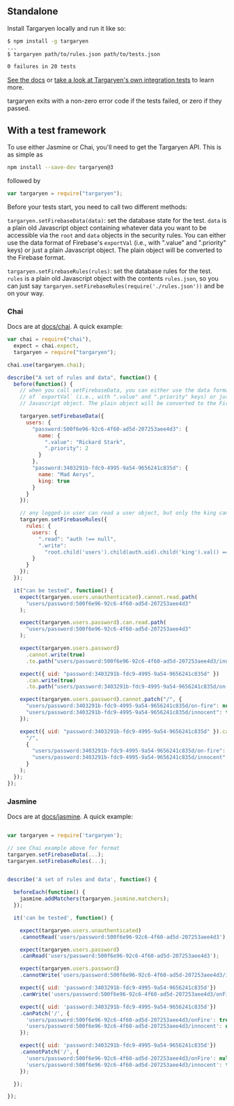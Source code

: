 ## Standalone

Install Targaryen locally and run it like so:

```bash
$ npm install -g targaryen
...
$ targaryen path/to/rules.json path/to/tests.json

0 failures in 20 tests
```

[See the docs](https://github.com/goldibex/targaryen/blob/master/docs/targaryen) or [take a look at Targaryen's own integration tests](https://github.com/goldibex/targaryen/blob/master/test/integration/tests.json) to learn more.

targaryen exits with a non-zero error code if the tests failed, or zero if they passed.

## With a test framework

To use either Jasmine or Chai, you'll need to get the Targaryen API. This is as
simple as

```bash
npm install --save-dev targaryen@3
```

followed by

```js
var targaryen = require("targaryen");
```

Before your tests start, you need to call two different methods:

`targaryen.setFirebaseData(data)`: set the database state for the test. `data` is a plain old Javascript object containing whatever data you want to be accessible via the `root` and `data` objects in the security rules. You can either use the data format of Firebase's `exportVal` (i.e., with ".value" and ".priority" keys) or just a plain Javascript object. The plain object will be converted to the Firebase format.

`targaryen.setFirebaseRules(rules)`: set the database rules for the test. `rules` is a plain old Javascript object with the contents `rules.json`, so you can just say `targaryen.setFirebaseRules(require('./rules.json'))` and be on your way.

### Chai

Docs are at [docs/chai](https://github.com/goldibex/targaryen/blob/master/docs/chai). A quick example:

```js
var chai = require("chai"),
  expect = chai.expect,
  targaryen = require("targaryen");

chai.use(targaryen.chai);

describe("A set of rules and data", function() {
  before(function() {
    // when you call setFirebaseData, you can either use the data format
    // of `exportVal` (i.e., with ".value" and ".priority" keys) or just a plain
    // Javascript object. The plain object will be converted to the Firebase format.

    targaryen.setFirebaseData({
      users: {
        "password:500f6e96-92c6-4f60-ad5d-207253aee4d3": {
          name: {
            ".value": "Rickard Stark",
            ".priority": 2
          }
        },
        "password:3403291b-fdc9-4995-9a54-9656241c835d": {
          name: "Mad Aerys",
          king: true
        }
      }
    });

    // any logged-in user can read a user object, but only the king can write them!
    targaryen.setFirebaseRules({
      rules: {
        users: {
          ".read": "auth !== null",
          ".write":
            "root.child('users').child(auth.uid).child('king').val() === true"
        }
      }
    });
  });

  it("can be tested", function() {
    expect(targaryen.users.unauthenticated).cannot.read.path(
      "users/password:500f6e96-92c6-4f60-ad5d-207253aee4d3"
    );

    expect(targaryen.users.password).can.read.path(
      "users/password:500f6e96-92c6-4f60-ad5d-207253aee4d3"
    );

    expect(targaryen.users.password)
      .cannot.write(true)
      .to.path("users/password:500f6e96-92c6-4f60-ad5d-207253aee4d3/innocent");

    expect({ uid: "password:3403291b-fdc9-4995-9a54-9656241c835d" })
      .can.write(true)
      .to.path("users/password:3403291b-fdc9-4995-9a54-9656241c835d/on-fire");

    expect(targaryen.users.password).cannot.patch("/", {
      "users/password:3403291b-fdc9-4995-9a54-9656241c835d/on-fire": null,
      "users/password:3403291b-fdc9-4995-9a54-9656241c835d/innocent": true
    });

    expect({ uid: "password:3403291b-fdc9-4995-9a54-9656241c835d" }).can.patch(
      "/",
      {
        "users/password:3403291b-fdc9-4995-9a54-9656241c835d/on-fire": true,
        "users/password:3403291b-fdc9-4995-9a54-9656241c835d/innocent": null
      }
    );
  });
});
```

### Jasmine

Docs are at [docs/jasmine](https://github.com/goldibex/targaryen/blob/master/docs/jasmine). A quick example:

```js

var targaryen = require('targaryen');

// see Chai example above for format
targaryen.setFirebaseData(...);
targaryen.setFirebaseRules(...);


describe('A set of rules and data', function() {

  beforeEach(function() {
    jasmine.addMatchers(targaryen.jasmine.matchers);
  });

  it('can be tested', function() {

    expect(targaryen.users.unauthenticated)
    .cannotRead('users/password:500f6e96-92c6-4f60-ad5d-207253aee4d3');

    expect(targaryen.users.password)
    .canRead('users/password:500f6e96-92c6-4f60-ad5d-207253aee4d3');

    expect(targaryen.users.password)
    .cannotWrite('users/password:500f6e96-92c6-4f60-ad5d-207253aee4d3/innocent', true);

    expect({ uid: 'password:3403291b-fdc9-4995-9a54-9656241c835d'})
    .canWrite('users/password:500f6e96-92c6-4f60-ad5d-207253aee4d3/onFire', true);

    expect({ uid: 'password:3403291b-fdc9-4995-9a54-9656241c835d'})
    .canPatch('/', {
      'users/password:500f6e96-92c6-4f60-ad5d-207253aee4d3/onFire': true,
      'users/password:500f6e96-92c6-4f60-ad5d-207253aee4d3/innocent': null
    });

    expect({ uid: 'password:3403291b-fdc9-4995-9a54-9656241c835d'})
    .cannotPatch('/', {
      'users/password:500f6e96-92c6-4f60-ad5d-207253aee4d3/onFire': null,
      'users/password:500f6e96-92c6-4f60-ad5d-207253aee4d3/innocent': true
    });

  });

});
```
